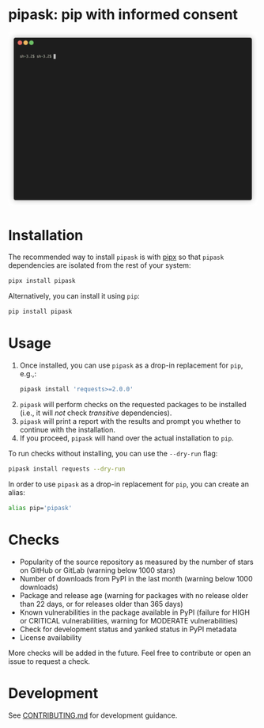 # pipask: pip with informed consent

![pipask-demo](https://github.com/feynmanix/pipask/blob/main/.github/pipask-demo.gif?raw=true)

# Installation
The recommended way to install `pipask` is with [pipx](https://pipx.pypa.io/stable/#install-pipx) so that `pipask` dependencies are isolated from the rest of your system:
```bash
pipx install pipask
```

Alternatively, you can install it using `pip`:
```bash
pip install pipask
```
    
# Usage
1. Once installed, you can use `pipask` as a drop-in replacement for `pip`, e.g.,:
    ```bash
    pipask install 'requests>=2.0.0'
    ```
2. `pipask` will perform checks on the requested packages to be installed (i.e., it will *not* check *transitive* dependencies).
3. `pipask` will print a report with the results and prompt you whether to continue with the installation.
4. If you proceed, `pipask` will hand over the actual installation to `pip`.

To run checks without installing, you can use the `--dry-run` flag:
```bash
pipask install requests --dry-run
```

In order to use `pipask` as a drop-in replacement for `pip`, you can create an alias:
```bash
alias pip='pipask'
```

# Checks
* Popularity of the source repository as measured by the number of stars on GitHub or GitLab (warning below 1000 stars)
* Number of downloads from PyPI in the last month (warning below 1000 downloads)
* Package and release age (warning for packages with no release older than 22 days, or for releases older than 365 days)
* Known vulnerabilities in the package available in PyPI (failure for HIGH or CRITICAL vulnerabilities, warning for MODERATE vulnerabilities)
* Check for development status and yanked status in PyPI metadata 
* License availability

More checks will be added in the future. Feel free to contribute or open an issue to request a check.

# Development
See [CONTRIBUTING.md](https://github.com/feynmanix/pipask/blob/main/CONTRIBUTING.md) for development guidance.
